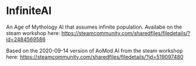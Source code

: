 # InfiniteAI

An Age of Mythology AI that assumes infinite population. Availabe on the steam workshop here:
https://steamcommunity.com/sharedfiles/filedetails/?id=2484569586

Based on the 2020-09-14 version of AoMod AI from the steam workshop here:
https://steamcommunity.com/sharedfiles/filedetails/?id=519097480
